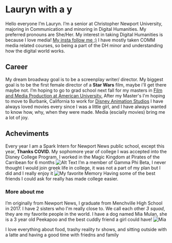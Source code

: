 # Lauryn with a y
Hello everyone I’m Lauryn. I’m a senior at Christopher Newport University, majoring in Communication and minoring in Digital Humanities.
 My preferred pronouns are She/Her.
 My interest in taking Digital Humanities is because I love media! [My insta follow me ;)](https://www.instagram.com/lauryn.lovess/?hl=en)
  I have mostly taken COMM media related courses, so being a part of the DH minor and understanding how the digital world works.
## Career 
My dream broadway goal is to be a screenplay writer/ director.
 My biggest goal is to be the first female director of a **Star Wars** film, maybe i'll get there maybe not.
 I’m hoping to go to grad school next fall for my masters in [Film and Media Production at American University.](https://www.american.edu/soc/film/ma/ma-flma-new.cfm)
 After my Master's I'm hoping to move to Burbank, California to work for [Disney Animation Studios](https://www.disneyanimation.com/)
 I have always loved movies every since I was a little girl, and I have always wanted to know how, why, when they were made. Media (escially movies) bring me a lot of joy. 
 
 ## Acheviments 
 Every year I am a Spark Intern for Newport News public school, except this year, **Thanks COVID.**
 My sophomore year of college I was accepted into the Disney College Program, I worked in the Magic Kingdom at Pirates of the Carribean for 6 months ![Alt Text](https://laurynloves.github.io/laurynloves/images/A0050E6D-E04B-4485-9B79-706D655899CF.jpeg)
I’m a member of Gamma Phi Beta, I never thought I would join greek life in college, it was not a part of my plan but I did and I really enjoy it ![My favorite Memory](https://laurynloves.github.io/laurynloves/images/3E182BE6-EE9E-4F0E-A0FD-2E1B5D557880.jpeg)
Having some of the best friends I could ask for really has made college easier.
### More about me 
I’m originally from Newport News, I graduate from Menchville High School in 2017. I have 2 sisters who I'm really close to. We call each other _3 squad_, they are my favorite people in the world. I have a dog named Mia Mulan, she is a 3 year old Peekapoo and the best cuddly friend a girl could have! ![Mia](https://laurynloves.github.io/laurynloves/images/DFDF7D05-4577-44EA-83E5-250C82E0B2F6_1_105_c.jpeg)

I love everything about food, trashy reality tv shows, and sitting outside with a latte and having a good time with friedns and family
